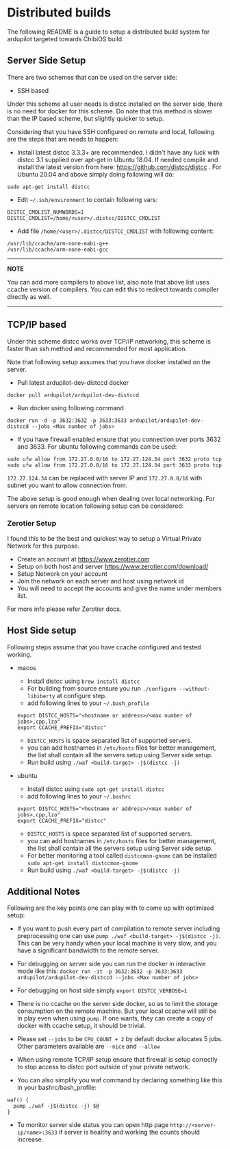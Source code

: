 # Distributed builds
The following README is a guide to setup a distributed build system for ardupilot targeted towards ChibiOS build.

## Server Side Setup 

There are two schemes that can be used on the server side:

* SSH based

Under this scheme all user needs is distcc installed on the server side, there is no need for docker for this scheme. Do note that this method is slower than the IP based scheme, but slightly quicker to setup.

Considering that you have SSH configured on remote and local, following are the steps that are needs to happen:

* Install latest distcc 3.3.3+ are recommended. I didn't have any luck with distcc 3.1 supplied over apt-get in Ubuntu 18.04. If needed compile and install the latest version from here: https://github.com/distcc/distcc . For Ubuntu 20.04 and above simply doing following will do:
```
sudo apt-get install distcc
```
* Edit `~/.ssh/environment` to contain following vars:
```
DISTCC_CMDLIST_NUMWORDS=1
DISTCC_CMDLIST=/home/<user>/.distcc/DISTCC_CMDLIST
```
* Add file `/home/<user>/.distcc/DISTCC_CMDLIST` with following content:
```
/usr/lib/ccache/arm-none-eabi-g++
/usr/lib/ccache/arm-none-eabi-gcc
```
---
**NOTE**

You can add more compilers to above list, also note that above list uses ccache version of compilers. You can edit this to redirect towards compiler directly as well.

---

## TCP/IP based

Under this scheme distcc works over TCP/IP networking, this scheme is faster than ssh method and recommended for most application.

Note that following setup assumes that you have docker installed on the server.

* Pull latest ardupilot-dev-distccd docker
```
docker pull ardupilot/ardupilot-dev-distccd
```
* Run docker using following command
```
docker run -d -p 3632:3632 -p 3633:3633 ardupilot/ardupilot-dev-distccd --jobs <Max number of jobs>
```
* If you have firewall enabled ensure that you connection over ports 3632 and 3633. For ubuntu following commands can be used:
```
sudo ufw allow from 172.27.0.0/16 to 172.27.124.34 port 3632 proto tcp
sudo ufw allow from 172.27.0.0/16 to 172.27.124.34 port 3633 proto tcp
```
`172.27.124.34` can be replaced with server IP and `172.27.0.0/16` with subnet you want to allow connection from.

The above setup is good enough when dealing over local networking. For servers on remote location following setup can be considered:

### Zerotier Setup

I found this to be the best and quickest way to setup a Virtual Private Network for this purpose.

* Create an account at https://www.zerotier.com
* Setup on both host and server https://www.zerotier.com/download/
* Setup Network on your account
* Join the network on each server and host using network id
* You will need to accept the accounts and give the name under members list.

For more info please refer Zerotier docs.

## Host Side setup

Following steps assume that you have ccache configured and tested working.

* macos

    * Install distcc using `brew install distcc`
    * For building from source ensure you run `./configure --without-libiberty` at configure step.
    * add following lines to your `~/.bash_profile`
    ```
    export DISTCC_HOSTS="<hostname or address>/<max number of jobs>,cpp,lzo"
    export CCACHE_PREFIX="distcc"
    ```
    * `DISTCC_HOSTS` is space separated list of supported servers.
    * you can add hostnames in `/etc/hosts` files for better management, the list shall contain all the servers setup using Server side setup.
    * Run build using `./waf <build-target> -j$(distcc -j)`

* ubuntu

    * Install distcc using `sudo apt-get install distcc`
    * add following lines to your `~/.bashrc`
    ```
    export DISTCC_HOSTS="<hostname or address>/<max number of jobs>,cpp,lzo"
    export CCACHE_PREFIX="distcc"
    ```
    * `DISTCC_HOSTS` is space separated list of supported servers.
    * you can add hostnames in `/etc/hosts` files for better management, the list shall contain all the servers setup using Server side setup.
    * For better monitoring a tool called `distccmon-gnome` can be installed `sudo apt-get install distccmon-gnome`
    * Run build using `./waf <build-target> -j$(distcc -j)`

## Additional Notes

Following are the key points one can play with to come up with optimised setup:

* If you want to push every part of compilation to remote server including preprocessing one can use `pump ./waf <build-target> -j$(distcc -j)`. This can be very handy when your local machine is very slow, and you have a significant bandwidth to the remote server.

* For debugging on server side you can run the docker in interactive mode like this:
`docker run -it -p 3632:3632 -p 3633:3633 ardupilot/ardupilot-dev-distccd --jobs <Max number of jobs>`

* For debugging on host side simply `export DISTCC_VERBOSE=1`

* There is no ccache on the server side docker, so as to limit the storage consumption on the remote machine. But your local ccache will still be in play even when using `pump`. If one wants, they can create a copy of docker with ccache setup, it should be trivial.

* Please set `--jobs` to be `CPU_COUNT + 2` by default docker allocates 5 jobs. Other parameters available are `--nice` and `--allow`

* When using remote TCP/IP setup ensure that firewall is setup correctly to stop access to distcc port outside of your private network.

* You can also simplify you waf command by declaring something like this in your bashrc/bash_profile:
```
waf() {
  pump ./waf -j$(distcc -j) $@
}
```

* To monitor server side status you can open http page `http://<server-ip/name>:3633` if server is healthy and working the counts should increase.